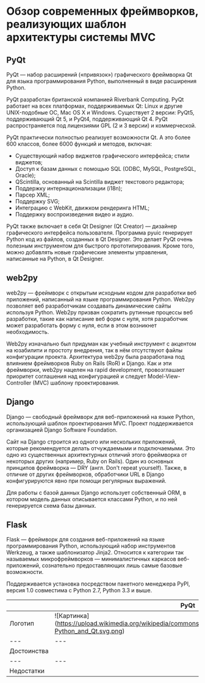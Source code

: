 # Обзор современных фреймворков, реализующих шаблон архитектуры системы MVC

## PyQt

PyQt — набор расширений («привязок») графического фреймворка Qt для языка программирования Python, выполненный в виде расширения Python.

PyQt разработан британской компанией Riverbank Computing. PyQt работает на всех платформах, поддерживаемых Qt: Linux и другие UNIX-подобные ОС, Mac OS X и Windows. Существует 2 версии: PyQt5, поддерживающий Qt 5, и PyQt4, поддерживающий Qt 4. PyQt распространяется под лицензиями GPL (2 и 3 версии) и коммерческой.

PyQt практически полностью реализует возможности Qt. А это более 600 классов, более 6000 функций и методов, включая:
* Существующий набор виджетов графического интерфейса;
стили виджетов;
* Доступ к базам данных с помощью SQL (ODBC, MySQL, PostgreSQL, Oracle);
* QScintilla, основанный на Scintilla виджет текстового редактора;
* Поддержку интернационализации (i18n);
* Парсер XML;
* Поддержку SVG;
* Интеграцию с WebKit, движком рендеринга HTML;
* Поддержку воспроизведения видео и аудио.

PyQt также включает в себя Qt Designer (Qt Creator) — дизайнер графического интерфейса пользователя. Программа pyuic генерирует Python код из файлов, созданных в Qt Designer. Это делает PyQt очень полезным инструментом для быстрого прототипирования. Кроме того, можно добавлять новые графические элементы управления, написанные на Python, в Qt Designer.

## web2py

web2py — фреймворк с открытым исходным кодом для разработки веб приложений, написанный на языке программирования Python. Web2py позволяет веб разработчикам создавать динамические сайты используя Python. Web2py призван сократить рутинные процессы веб разработки, такие как написание веб форм с нуля, хотя разработчик может разработать форму с нуля, если в этом возникнет необходимость.

Web2py изначально был придуман как учебный инструмент с акцентом на юзабилити и простоту внедрения, так в нём отсутствуют файлы конфигурации проекта. Архитектура web2py была разработана под влиянием фреймворков Ruby on Rails (RoR) и Django. Как и эти фреймворки, web2py нацелен на rapid development, провозглашает приоритет соглашения над конфигурацией и следует Model-View-Controller (MVC) шаблону проектирования.

## Django

Django — свободный фреймворк для веб-приложений на языке Python, использующий шаблон проектирования MVC. Проект поддерживается организацией Django Software Foundation.

Сайт на Django строится из одного или нескольких приложений, которые рекомендуется делать отчуждаемыми и подключаемыми. Это одно из существенных архитектурных отличий этого фреймворка от некоторых других (например, Ruby on Rails). Один из основных принципов фреймворка — DRY (англ. Don't repeat yourself). Также, в отличие от других фреймворков, обработчики URL в Django конфигурируются явно при помощи регулярных выражений.

Для работы с базой данных Django использует собственный ORM, в котором модель данных описывается классами Python, и по ней генерируется схема базы данных.


## Flask
Flask — фреймворк для создания веб-приложений на языке программирования Python, использующий набор инструментов Werkzeug, а также шаблонизатор Jinja2. Относится к категории так называемых микрофреймворков — минималистичных каркасов веб-приложений, сознательно предоставляющих лишь самые базовые возможности.

Поддерживается установка посредством пакетного менеджера PyPI, версия 1.0 совместима с Python 2.7, Python 3.3 и выше.


|   | PyQt | web2py | Django | Flask |
|---|---|---|---|---|
|Логотип | ![Картинка] (https://upload.wikimedia.org/wikipedia/commons/thumb/e/e6/Python_and_Qt.svg/1200px-Python_and_Qt.svg.png) |   |   |   |
|---|---|---|---|---|
| Достоинства |   |   |   |   |
|---|---|---|---|---|
| Недостатки |   |   |   |   |
